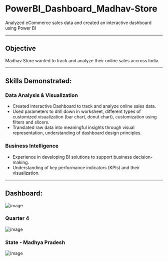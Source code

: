 # PowerBI_Dashboard_Madhav-Store
Analyzed eCommerce sales data and created an interactive dashboard using Power BI

---
## Objective
Madhav Store wanted to track and analyze their online sales accross India.

---

## Skills Demonstrated:
### Data Analysis & Visualization
* Created interactive Dashboard to track and analyze online sales data.
* Used parameters to drill down in worksheet, different types of customized visualization (bar chart, donut chart), customization using filters and slicers.
* Translated raw data into meaningful insights through visual representation, understanding of dashboard design principles.

### Business Intelligence
* Experience in developing BI solutions to support business decision-making.
* Understanding of key performance indicators (KPIs) and their visualization.
  
---

## Dashboard:

![image](https://github.com/user-attachments/assets/2c6e1988-c852-44ea-acfd-d2a76b8a655b)


### Quarter 4
![image](https://github.com/user-attachments/assets/a8561090-aeea-4973-a949-530a0cae0769)


### State - Madhya Pradesh
![image](https://github.com/user-attachments/assets/ca69cc56-57fc-457d-be2f-bcddddbcfdae)
